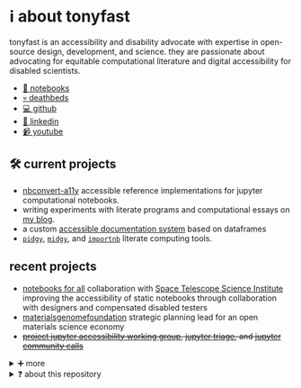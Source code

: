# ℹ️ about tonyfast

tonyfast is an accessibility and disability advocate with expertise in open-source design, development, and science. they are passionate about advocating for equitable computational literature and digital accessibility for disabled scientists.

* [📓 notebooks][Notebooks]
* [💀 deathbeds][deathbeds]
* [💻 github][Github]
* [💼 linkedin][Linkedin]
* [📹 youtube][youtube]

## 🛠️ current projects

* [nbconvert-a11y] accessible reference implementations for jupyter computational notebooks.
* writing experiments with literate programs and computational essays on [my blog][notebooks].
* a custom [accessible documentation system](https://tonyfast.github.io/tonyfast/draft/tonyfast/tonyfast/tonyfast/xxiv/2024-06-20-stream.html) based on dataframes
* [`pidgy`][pidgy], [`midgy`][midgy], and [`importnb`][importnb] literate computing tools.

## recent projects

* [notebooks for all] collaboration with [Space Telescope Science Institute] improving the accessibility of static notebooks through collaboration with designers and compensated disabled testers
* [materialsgenomefoundation] strategic planning lead for an open materials science economy
* <span alt="i have to defer this work until i am properly resourced">~~[project jupyter accessibility working group], [jupyter triage], and [jupyter community calls]~~</span>


<details markdown>
<summary>➕ more</summary>

## 💿 events and media

* [writers workshop]
* [quirkshops]
* [open source directions]
* jupyter accessibility workshops [part 1] [part 2]
* [alt text events]
  * [scipy alt text scavenger hunt][scavenger hunt]
* [atlanta jupyter user group]
* [pydata atlanta]
* [deathbeds blog]
* [jupyter day triangle][jupyter triangle]
* jupyter days atlanta [2016] [2018]

## 📽️ presentations


* [ten pounds of 💩][xlbs]
* [reincarnation of the notebook][reincarnation]
* [calligrams]
* [powers often][powersoften]
* [ten things 'bout jupyter][ten]
* [notebookism]
* [the materials data scientist]

[alt text events]: https://github.com/isabela-pf/a11y-events/tree/main/workshop-resources/alt-text
[lifedeath]: #
[ten]: https://github.com/tonyfast/ten "ten things bout jupyter from 2018"
[notebookism]: https://github.com/tonyfast/notebookism-chicago  "a relation between journaling, physical, and digital notebooks from 2016"

## 👨‍🏭 organizations

* Materials Genome Foundation
* [distinguished project jupyter contributor][distinguished]
* Quansight, LLC
* PyData Atlanta
* Bastille Networks
* Anaconda Inc
* Georgia Tech
* University of California Santa Barbara

</details>

<details markdown>
<summary>❓ about this repository</summary>

## the `tonyfast` distribution

this repository is one of github's special repositories for my personal profile.
i wanted to do more with than just a readme so i'm using it as a place to package my
computational essays or literate programs as a python distribution. 

currently this project features:

- [x] blogs, essays, notebooks and markdown re-used as python source code
- [x] a python project called `tonyfast` that uses [`hatch`][hatch] for most development tasks (see [`pyproject.toml`](pyproject.toml))

    ```
    pip install -e. # for development mode
    ```

- [x] github actions to deploy my content on github pages. the documentation is made of:

  - [x] [`mkdocs` documentation][notebooks] with my own notebook customizations. (see [`mkdocs.yml`](mkdocs.yml))
  - [x] a no-install, in-the-browser [`jupyterlite` demo][lite] so myself and others can try out the code themselves

- [ ] some things i'd like to do:
  
  - [ ] add cron for some posts
  - [ ] add tests for some posts
  - [ ] build a solid binder to run heavier demos that might not work in `jupyterlite`

</details>

[Linkedin]: https://www.linkedin.com/in/tonyfast/
[Github]: https://github.com/tonyfast
[Notebooks]: https://tonyfast.github.io/tonyfast/
[distinguished]: https://jupyter.org/governance/distinguished_contributors.html
[deathbeds]: https://github.com/deathbeds "experimental interactive computing tools orbitting project jupyter"
[notebooks for all]: https://github.com/Iota-School/notebooks-for-all/
[Space Telescope Science Institute]: https://www.stsci.edu/
[importnb]: https://github.com/deathbeds/importnb "imports notebooks and other documents formats with python's import."
[pidgy]: https://github.com/deathbeds/pidgy "weaves markdown to rich interactive jupyter displays"
[midgy]: https://github.com/deathbeds/midgy "tangles markdown to python source code"
[project jupyter accessibility working group]: https://github.com/jupyter/accessibility
[jupyter community calls]: https://discourse.jupyter.org/t/jupyter-community-calls/668
[scavenger hunt]: https://labs.quansight.org/blog/alt-text-scipy-2022
[part 1]: https://blog.jupyter.org/join-us-for-the-jupyter-accessibility-workshops-part-1-133e0e522d1b
[part 2]: https://blog.jupyter.org/join-us-for-the-jupyter-accessibility-workshops-part-2-aae1dbcdb9ac
[reincarnation]: https://github.com/deathbeds/reincarnation "how to bring life to notebooks after they've been authored"
[powersoften]: https://github.com/deathbeds/powersoften "a survey of the scales and perspectives of open source scientific computing"
[xlbs]: https://github.com/deathbeds/XlbsOSh_t
[open source directions]: https://www.youtube.com/@openteams6924/videos "bi weekly video series showcasing progress and roadmaps from popular open source projects"
[quirkshops]: https://www.youtube.com/@quansightquirkshops2781/streams "eccentric lifestyle conversations with open source experts and practioners"
[jupyter triage]: #
[2016]: https://jupyterday-atlanta-2016.github.io/
[2018]: https://atl-jugheads.github.io/jupyter-day-atlanta-ii/
[materialsgenomefoundation]: https://github.com/materialsgenomefoundation
[jupyter triangle]: https://renci.org/event/jupyter-day-in-the-triangle/
[pydata atlanta]: https://www.meetup.com/pydata-atlanta/?_cookie-check=St-JjKn1qVhJsUZ4
[atlanta jupyter user group]: https://twitter.com/jupyteratlanta
[deathbeds blog]: https://nbviewer.org/github/deathbeds/deathbeds.github.io/tree/master/
[writers workshop]: https://github.com/Quansight/writers-workshop/discussions "a cirriculum for learning to write literate programs in jupyter"
[the materials data scientist]: https://www.slideshare.net/tonyfast1/the-materials-data-scientist
[hatch]: https://hatch.pypa.io/
[lite]: https://tonyfast.github.io/tonyfast/run/lab/
[calligrams]: https://nbviewer.org/gist/tonyfast/a1c50b9e2ff6385492245859ca34b053 "a presentation on the text and form of data presentations"
[nbconvert-a11y]: https://github.com/deathbeds/nbconvert-a11y "accessibility templates, tests, and documentation about computational notebooks"
[youtube]: https://www.youtube.com/channel/UCtsAWbavubGOYJ6ulVnzHDQ
